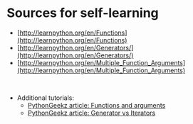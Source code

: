# Sources for self-learning

* [http://learnpython.org/en/Functions](http://learnpython.org/en/Functions)
* [http://learnpython.org/en/Generators/](http://learnpython.org/en/Generators/)
* [http://learnpython.org/en/Multiple_Function_Arguments](http://learnpython.org/en/Multiple_Function_Arguments)

<br>

* Additional tutorials: 
    * [PythonGeekz article: Functions and arguments](https://pythongeeks.org/python-arguments/)
    * [PythonGeekz article: Generator vs Iterators](https://pythongeeks.org/python-generators-vs-iterators/)